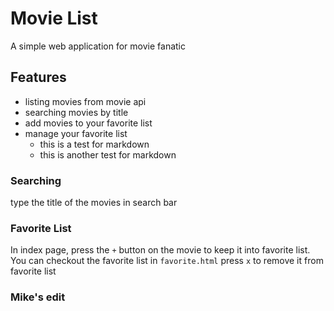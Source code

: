 # Movie List
A simple web application for movie fanatic

## Features
- listing movies from movie api
- searching movies by title
- add movies to your favorite list
- manage your favorite list
  - this is a test for markdown
  + this is another test for markdown 

### Searching
type the title of the movies in search bar
### Favorite List
In index page, press the `+` button on the movie to keep it into favorite list.
You can checkout the favorite list in `favorite.html`
press `x` to remove it from favorite list

### Mike's edit
